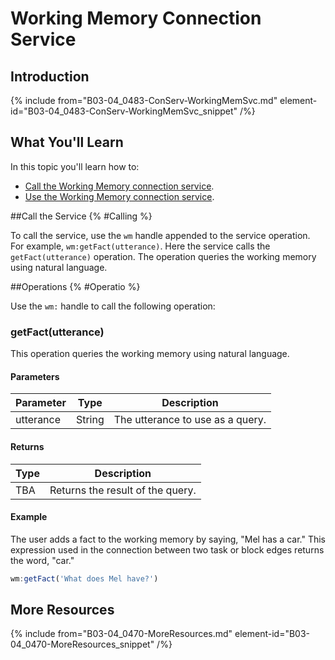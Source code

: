 # Working Memory Connection Service

## Introduction

{% include from="B03-04_0483-ConServ-WorkingMemSvc.md" element-id="B03-04_0483-ConServ-WorkingMemSvc_snippet" /%}

## What You'll Learn

In this topic you'll learn how to:

* [Call the Working Memory connection service](#Calling).
* [Use the Working Memory connection service](#Operatio).

##Call the Service {% #Calling %}

To call the service, use the `wm` handle appended to the service operation. For example, `wm:getFact(utterance)`. Here the service calls the `getFact(utterance)` operation. The operation queries the working memory using natural language.

##Operations {% #Operatio %}

Use the `wm:` handle to call the following operation:

### getFact(utterance)

This operation queries the working memory using natural language.

#### Parameters

| Parameter |  Type  |           Description            |
|-----------|--------|----------------------------------|
| utterance | String | The utterance to use as a query. |

#### Returns

| Type |           Description            |
|------|----------------------------------|
| TBA  | Returns the result of the query. |

#### Example

The user adds a fact to the working memory by saying, "Mel has a car." This expression used in the connection between two task or block edges returns the word, "car."
```JavaScript
wm:getFact('What does Mel have?')
```

## More Resources

{% include from="B03-04_0470-MoreResources.md" element-id="B03-04_0470-MoreResources_snippet" /%}